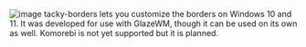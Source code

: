 ![image](https://github.com/user-attachments/assets/e1786c07-4168-42ca-8ada-ccbabcf74a63)
tacky-borders lets you customize the borders on Windows 10 and 11. It was developed for use with GlazeWM, though it can be used on its own as well. Komorebi is not yet supported but it is planned.
